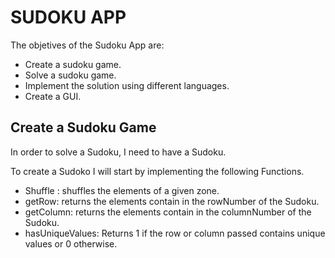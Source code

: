# SUDOKU APP
The objetives of the Sudoku App are:
- Create a sudoku game.
- Solve a sudoku game.
- Implement the solution using different languages.
- Create a GUI.

## Create a Sudoku Game

In order to solve a Sudoku, I need to have a Sudoku.

To create a Sudoko I will start by implementing the following Functions.

- Shuffle : shuffles the elements of a given zone.
- getRow: returns the elements contain in the rowNumber of the Sudoku.
- getColumn: returns the elements contain in the columnNumber of the Sudoku.
- hasUniqueValues: Returns 1 if the row or column passed contains unique values or 0 otherwise.
